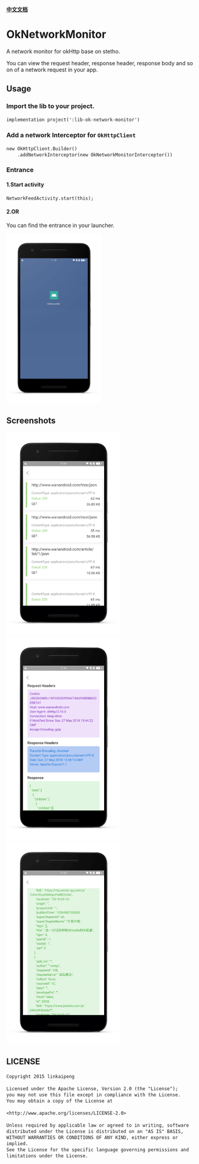####   [中文文档](https://github.com/linkaipeng/OkNetworkMonitor/blob/master/README_ZH.md)

# OkNetworkMonitor

A network monitor for okHttp base on stetho.

You can view the request header, response header, response body and so on of a network request in your app.


## Usage

### Import the lib to your project.

`implementation project(':lib-ok-network-monitor')`

### Add a network Interceptor for `OkHttpClient`

```
new OkHttpClient.Builder()
    .addNetworkInterceptor(new OkNetworkMonitorInterceptor())

```

### Entrance

#### 1.Start activity

```
NetworkFeedActivity.start(this);
```

#### 2.OR

You can find the entrance in your launcher.

<img src="screenshots/screenshot4.png" width=250/>


## Screenshots

<img src="screenshots/screenshot1.png" width=300/> <img src="screenshots/screenshot2.png" width=300/> <img src="screenshots/screenshot3.png" width=300/>


## LICENSE

```
Copyright 2015 linkaipeng

Licensed under the Apache License, Version 2.0 (the "License");
you may not use this file except in compliance with the License.
You may obtain a copy of the License at

<http://www.apache.org/licenses/LICENSE-2.0>

Unless required by applicable law or agreed to in writing, software
distributed under the License is distributed on an "AS IS" BASIS,
WITHOUT WARRANTIES OR CONDITIONS OF ANY KIND, either express or implied.
See the License for the specific language governing permissions and
limitations under the License.

```
